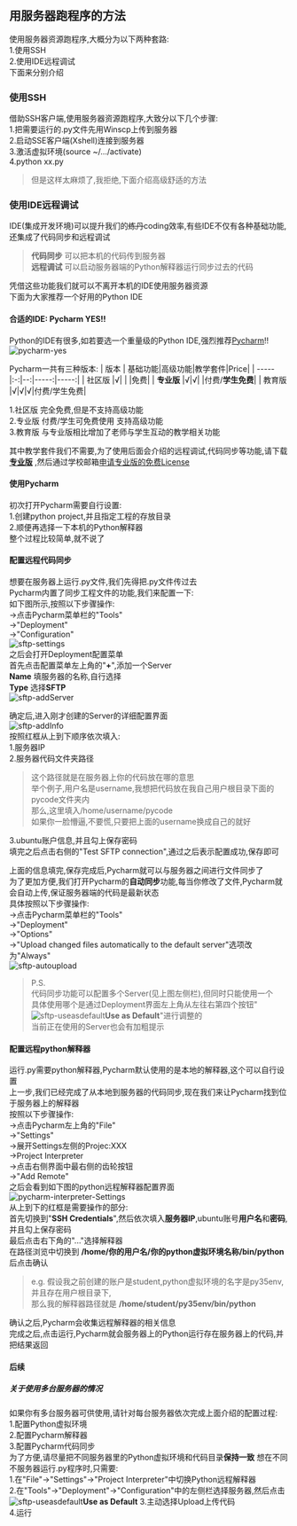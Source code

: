 ## 用服务器跑程序的方法

使用服务器资源跑程序,大概分为以下两种套路:  
1.使用SSH  
2.使用IDE远程调试  
下面来分别介绍

### 使用SSH
借助SSH客户端,使用服务器资源跑程序,大致分以下几个步骤:  
1.把需要运行的.py文件先用Winscp上传到服务器  
2.启动SSE客户端(Xshell)连接到服务器  
3.激活虚拟环境(source ~/.../activate)  
4.python xx.py  

>但是这样太麻烦了,我拒绝,下面介绍高级舒适的方法  


### 使用IDE远程调试
IDE(集成开发环境)可以提升我们的~~炼丹~~coding效率,有些IDE不仅有各种基础功能,还集成了代码同步和远程调试  
>**代码同步** 可以把本机的代码传到服务器  
**远程调试** 可以启动服务器端的Python解释器运行同步过去的代码  

凭借这些功能我们就可以不离开本机的IDE使用服务器资源  
下面为大家推荐一个好用的Python IDE  


#### 合适的IDE: Pycharm YES!!

Python的IDE有很多,如若要选一个重量级的Python IDE,强烈推荐[Pycharm](http://www.jetbrains.com/pycharm/download/#section=windows)!!  
![pycharm-yes](../../img/page1/pycharm-yes.jpg)

Pycharm一共有三种版本:
| 版本  | 基础功能|高级功能|教学套件|Price|
| -----|:-:|--:|-----:|-----:|
| 社区版 |√| | |免费|
| **专业版** |√|√| |付费/**学生免费**|
| 教育版 |√|√|√|付费/学生免费|

1.社区版 完全免费,但是不支持高级功能  
2.专业版 付费/学生可免费使用 支持高级功能  
3.教育版 与专业版相比增加了老师与学生互动的教学相关功能  

其中教学套件我们不需要,为了使用后面会介绍的远程调试,代码同步等功能,请下载 **[专业版](http://www.jetbrains.com/pycharm/download/)** ,然后通过学校邮箱[申请专业版的免费License ](http://www.jetbrains.com/student/)



#### 使用Pycharm

初次打开Pycharm需要自行设置:  
1.创建python project,并且指定工程的存放目录  
2.顺便再选择一下本机的Python解释器  
整个过程比较简单,就不说了



#### 配置远程代码同步
想要在服务器上运行.py文件,我们先得把.py文件传过去  
Pycharm内置了同步工程文件的功能,我们来配置一下:  
如下图所示,按照以下步骤操作:  
->点击Pycharm菜单栏的"Tools"  
->"Deployment"  
->"Configuration"  
![sftp-settings](../../img/page1/sftp-settings.png)  
之后会打开Deployment配置菜单  
首先点击配置菜单左上角的"**+**",添加一个Server  
**Name** 填服务器的名称,自行选择  
**Type** 选择**SFTP**  
![sftp-addServer](../../img/page1/sftp-addServer.png)  

确定后,进入刚才创建的Server的详细配置界面  
![sftp-addInfo](../../img/page1/sftp-addInfo.png)  
按照红框从上到下顺序依次填入:  
1.服务器IP  
2.服务器代码文件夹路径  
> 这个路径就是在服务器上你的代码放在哪的意思  
举个例子,用户名是username,我想把代码放在我自己用户根目录下面的pycode文件夹内  
那么,这里填入/home/username/pycode  
如果你一脸懵逼,不要慌,只要把上面的username换成自己的就好

3.ubuntu账户信息,并且勾上保存密码  
填完之后点击右侧的"Test SFTP connection",通过之后表示配置成功,保存即可  

上面的信息填完,保存完成后,Pycharm就可以与服务器之间进行文件同步了  
为了更加方便,我们打开Pycharm的**自动同步**功能,每当你修改了文件,Pycharm就会自动上传,保证服务器端的代码是最新状态  
具体按照以下步骤操作:  
->点击Pycharm菜单栏的"Tools"  
->"Deployment"  
->"Options"  
->"Upload changed files automatically to the default server"选项改为"Always"  
![sftp-autoupload](../../img/page1/sftp-autoupload.png)  


>P.S.  
代码同步功能可以配置多个Server(见上图左侧栏),但同时只能使用一个  
具体使用哪个是通过Deployment界面左上角从左往右第四个按钮"![sftp-useasdefault](../../img/page1/sftp-useasdefault.png)**Use as Default**"进行调整的  
当前正在使用的Server也会有加粗提示


#### 配置远程python解释器
运行.py需要python解释器,Pycharm默认使用的是本地的解释器,这个可以自行设置  
上一步,我们已经完成了从本地到服务器的代码同步,现在我们来让Pycharm找到位于服务器上的解释器  
按照以下步骤操作:  
->点击Pycharm左上角的"File"  
->"Settings"  
->展开Settings左侧的Projec:XXX  
->Project Interpreter  
->点击右侧界面中最右侧的齿轮按钮  
->"Add Remote"  
之后会看到如下图的python远程解释器配置界面  
![pycharm-interpreter-Settings](../../img/page1/pycharm-interpreter.png)  
从上到下的红框是需要操作的部分:  
首先切换到"**SSH Credentials**",然后依次填入**服务器IP**,ubuntu账号**用户名**和**密码**,并且勾上保存密码  
最后点击右下角的"..."选择解释器  
在路径浏览中切换到 **/home/你的用户名/你的python虚拟环境名称/bin/python** 后点击确认  
>e.g.
假设我之前创建的账户是student,python虚拟环境的名字是py35env,并且存在用户根目录下,  
那么我的解释器路径就是 **/home/student/py35env/bin/python**  

确认之后,Pycharm会收集远程解释器的相关信息  
完成之后,点击运行,Pycharm就会服务器上的Python运行存在服务器上的代码,并把结果返回  

#### 后续

##### 关于使用多台服务器的情况
如果你有多台服务器可供使用,请针对每台服务器依次完成上面介绍的配置过程:  
1.配置Python虚拟环境  
2.配置Pycharm解释器  
3.配置Pycharm代码同步  
为了方便,请尽量把不同服务器里的Python虚拟环境和代码目录**保持一致**
想在不同不服务器运行.py程序时,只需要:  
1.在"File"->"Settings"->"Project Interpreter"中切换Python远程解释器  
2.在"Tools"->"Deployment"->"Configuration"中的左侧栏选择服务器,然后点击![sftp-useasdefault](../../img/page1/sftp-useasdefault.png)**Use as Default**
3.主动选择Upload上传代码  
4.运行
